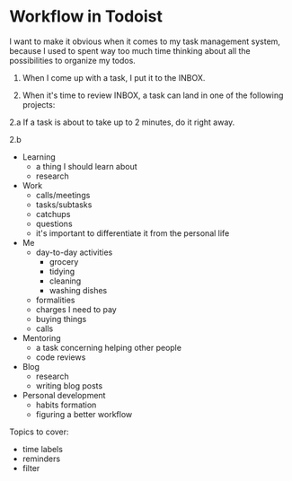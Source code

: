# Workflow in Todoist

I want to make it obvious when it comes to my task management system, because I used to spent way too much time thinking about all the possibilities to organize my todos.

1. When I come up with a task, I put it to the INBOX.

2. When it's time to review INBOX, a task can land in one of the following projects:

2.a If a task is about to take up to 2 minutes, do it right away.

2.b
- Learning
  - a thing I should learn about
  - research
- Work
  - calls/meetings
  - tasks/subtasks
  - catchups
  - questions
  - it's important to differentiate it from the personal life
- Me
  - day-to-day activities
    - grocery
    - tidying
    - cleaning
    - washing dishes
  - formalities
  - charges I need to pay
  - buying things
  - calls
- Mentoring
  - a task concerning helping other people
  - code reviews
- Blog
  - research
  - writing blog posts
- Personal development
  - habits formation
  - figuring a better workflow

Topics to cover:
- time labels
- reminders
- filter
